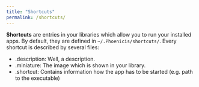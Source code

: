 ```yaml
---
title: "Shortcuts"
permalink: /shortcuts/
---
```


**Shortcuts** are entries in your libraries which allow you to run your installed apps. By default, they are defined in `~/.Phoenicis/shortcuts/`.
Every shortcut is described by several files:
* .description: Well, a description.
* .miniature: The image which is shown in your library.
* .shortcut: Contains information how the app has to be started (e.g. path to the executable)
